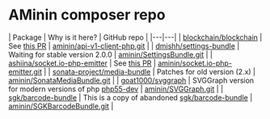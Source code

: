 # AMinin composer repo

| Package | Why is it here? | GitHub repo |
|---|---|
| [blockchain/blockchain](https://packagist.org/packages/blockchain/blockchain) | See [this PR](https://github.com/blockchain/api-v1-client-php/pull/60) | [aminin/api-v1-client-php.git](https://github.com/aminin/api-v1-client-php.git) |
| [dmishh/settings-bundle](https://packagist.org/packages/dmishh/settings-bundle) | Waiting for stable version 2.0.0 | [aminin/SettingsBundle.git](https://github.com/aminin/SettingsBundle.git) |
| [ashiina/socket.io-php-emitter](https://packagist.org/packages/ashiina/socket.io-php-emitter) | See [this PR](https://github.com/ashiina/socket.io-php-emitter/pull/3#issuecomment-278871452) | [aminin/socket.io-php-emitter.git](https://github.com/aminin/socket.io-php-emitter.git) |
| [sonata-project/media-bundle](https://packagist.org/packages/sonata-project/media-bundle) | Patches for old version (2.x) | [aminin/SonataMediaBundle.git](https://github.com/aminin/SonataMediaBundle.git) |
| [goat1000/svggraph](https://packagist.org/packages/goat1000/svggraph) | SVGGraph version for modern versions of php [php55-dev](https://github.com/aminin/SVGGraph/tree/php55-dev) | [aminin/SVGGraph.git](https://github.com/aminin/SVGGraph.git) |
| [sgk/barcode-bundle](https://packagist.org/packages/sgk/barcode-bundle) | This is a copy of abandoned [sgk/barcode-bundle](https://packagist.org/packages/sgk/barcode-bundle) | [aminin/SGKBarcodeBundle.git](https://github.com/aminin/SGKBarcodeBundle.git) |
